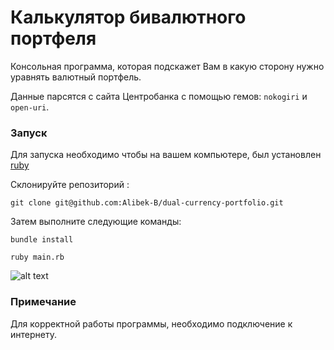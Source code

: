 # Калькулятор бивалютного портфеля
Консольная программа, которая подскажет Вам в какую сторону нужно уравнять валютный портфель.

Данные парсятся с сайта Центробанка с помощью гемов: `nokogiri` и `open-uri`.

### Запуск

Для запуска необходимо чтобы на вашем компьютере, был установлен [ruby](https://www.ruby-lang.org/ru/downloads/)

Склонируйте репозиторий :
```
git clone git@github.com:Alibek-B/dual-currency-portfolio.git
```

Затем выполните следующие команды:
```
bundle install
```
```
ruby main.rb
```
![alt text](https://pbs.twimg.com/media/E79_hPtXMAU3jKT?format=png&name=small)

### Примечание
Для корректной работы программы, необходимо подключение к интернету.
